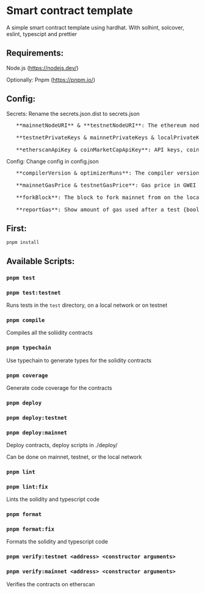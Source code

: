 # Smart contract template

A simple smart contract template using hardhat. With solhint, solcover, eslint, typescipt and prettier

## Requirements:

Node.js (https://nodejs.dev/)

Optionally: Pnpm (https://pnpm.io/)

## Config:

Secrets: Rename the secrets.json.dist to secrets.json
<pre>
   **mainnetNodeURI** & **testnetNodeURI**: The ethereum node URIs for mainnet and testnet. You can use https://www.alchemy.com/ to get one {string},

   **testnetPrivateKeys & mainnetPrivateKeys & localPrivateKeys**: Your private keys in an array, will be used for deployments or tests for testnet / local {string[]},
    
   **etherscanApiKey & coinMarketCapApiKey**: API keys, coinMarketCap API key to get price information for gas tracker, and etherscan API key used to verify contracts {string}
</pre>

Config: Change config in config.json
<pre>
   **compilerVersion & optimizerRuns**: The compiler version to use, and amount of optimizer runs to run. 0 turns optimizer off {number | string},

   **mainnetGasPrice & testnetGasPrice**: Gas price in GWEI to use for deployments / tests {nunber},

   **forkBlock**: The block to fork mainnet from on the local network, set to 0 for no forking {number},

   **reportGas**: Show amount of gas used after a test {boolean}
</pre>
## First:

    pnpm install

## Available Scripts:

### `pnpm test`

### `pnpm test:testnet`

Runs tests in the `test` directory, on a local network or on testnet

### `pnpm compile`

Compiles all the soliidity contracts

### `pnpm typechain`

Use typechain to generate types for the solidity contracts

### `pnpm coverage`

Generate code coverage for the contracts

### `pnpm deploy`

### `pnpm deploy:testnet`

### `pnpm deploy:mainnet`

Deploy contracts, deploy scripts in ./deploy/

Can be done on mainnet, testnet, or the local network

### `pnpm lint`

### `pnpm lint:fix`

Lints the solidity and typescript code

### `pnpm format`

### `pnpm format:fix`

Formats the solidity and typescript code

### `pnpm verify:testnet <address> <constructor arguments>`

### `pnpm verify:mainnet <address> <constructor arguments>`

Verifies the contracts on etherscan
